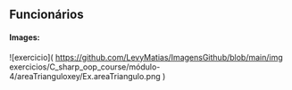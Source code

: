 ## Funcionários



#### Images:



![exercicio](
https://github.com/LevyMatias/ImagensGithub/blob/main/img exercicios/C_sharp_oop_course/módulo-4/areaTrianguloxey/Ex.areaTriangulo.png
)